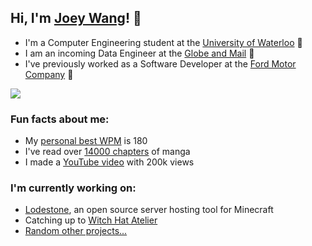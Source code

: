 <h2>Hi, I'm <a href="https://joeywang.ca/">Joey Wang</a>! 👋</h2>
<p>
  <ul>
    <li>I'm a Computer Engineering student at the <a href="https://www.reddit.com/r/uwaterloo/">University of Waterloo</a> 🦆</li>
    <li>I am an incoming Data Engineer at the <a href="https://www.theglobeandmail.com/">Globe and Mail</a> 📰</li>
    <li>I've previously worked as a Software Developer at the <a href="https://ford.com/">Ford Motor Company</a> 🚗</li>
  </ul>
</p>

<p><img src="https://media.tenor.com/w5a0WVW1GbsAAAAd/nijika-bocchi-the-rock.gif"></p>
<h3>Fun facts about me:</h3>
<p>
  <ul>
    <li>My <a href="https://monkeytype.com/profile/Jopee">personal best WPM</a> is 180</li>
    <li>I've read over <a href="https://anilist.co/user/Jopee/">14000 chapters</a> of manga</li>
    <li>I made a <a href="https://www.youtube.com/watch?v=IeQGV67qcRM">YouTube video</a> with 200k views</li>
  </ul>
</p>

<h3>I'm currently working on:</h3>
<p>
  <ul>
    <li><a href="https://github.com/Lodestone-Team">Lodestone</a>, an open source server hosting tool for Minecraft</li>
    <li>Catching up to <a href="https://anilist.co/manga/98263/Witch-Hat-Atelier/">Witch Hat Atelier</a></li>
    <li><a href="https://www.youtube.com/watch?v=J2YRzOwIgio">Random other projects...</a></li>
  </ul>
</p>
